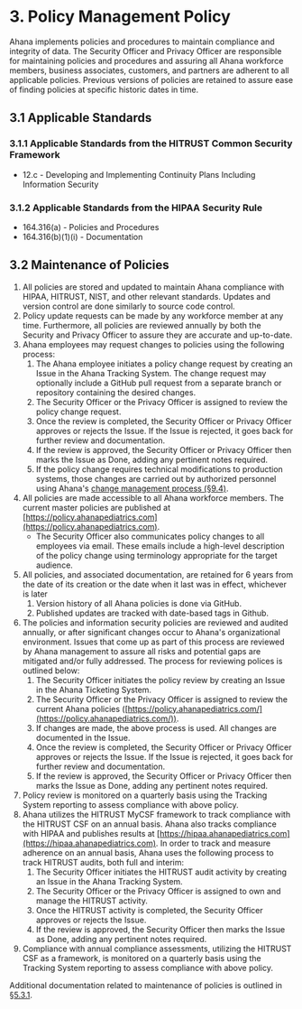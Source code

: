 # 3. Policy Management Policy

Ahana implements policies and procedures to maintain compliance and integrity of data. The Security Officer and Privacy Officer are responsible for maintaining policies and procedures and assuring all Ahana workforce members, business associates, customers, and partners are adherent to all applicable policies. Previous versions of policies are retained to assure ease of finding policies at specific historic dates in time.

## 3.1 Applicable Standards

### 3.1.1 Applicable Standards from the HITRUST Common Security Framework

- 12.c - Developing and Implementing Continuity Plans Including Information Security

### 3.1.2 Applicable Standards from the HIPAA Security Rule

- 164.316(a) - Policies and Procedures
- 164.316(b)(1)(i) - Documentation

## 3.2 Maintenance of Policies

1. All policies are stored and updated to maintain Ahana compliance with HIPAA, HITRUST, NIST, and other relevant standards. Updates and version control are done similarly to source code control.
2. Policy update requests can be made by any workforce member at any time. Furthermore, all policies are reviewed annually by both the Security and Privacy Officer to assure they are accurate and up-to-date.
3. Ahana employees may request changes to policies using the following process:
   1. The Ahana employee initiates a policy change request by creating an Issue in the Ahana Tracking System. The change request may optionally include a GitHub pull request from a separate branch or repository containing the desired changes.
   2. The Security Officer or the Privacy Officer is assigned to review the policy change request.
   3. Once the review is completed, the Security Officer or Privacy Officer approves or rejects the Issue. If the Issue is rejected, it goes back for further review and documentation.
   4. If the review is approved, the Security Officer or Privacy Officer then marks the Issue as Done, adding any pertinent notes required.
   5. If the policy change requires technical modifications to production systems, those changes are carried out by authorized personnel using Ahana's [change management process (§9.4)](#9.4-changing-existing-systems).
4. All policies are made accessible to all Ahana workforce members. The current master policies are published at [https://policy.ahanapediatrics.com](https://policy.ahanapediatrics.com).
   - The Security Officer also communicates policy changes to all employees via email. These emails include a high-level description of the policy change using terminology appropriate for the target audience.
5. All policies, and associated documentation, are retained for 6 years from the date of its creation or the date when it last was in effect, whichever is later
   1. Version history of all Ahana policies is done via GitHub.
   2. Published updates are tracked with date-based tags in Github.
6. The policies and information security policies are reviewed and audited annually, or after significant changes occur to Ahana's organizational environment. Issues that come up as part of this process are reviewed by Ahana management to assure all risks and potential gaps are mitigated and/or fully addressed. The process for reviewing polices is outlined below:
   1. The Security Officer initiates the policy review by creating an Issue in the Ahana Ticketing System.
   2. The Security Officer or the Privacy Officer is assigned to review the current Ahana policies ([https://policy.ahanapediatrics.com/](https://policy.ahanapediatrics.com/)).
   3. If changes are made, the above process is used. All changes are documented in the Issue.
   4. Once the review is completed, the Security Officer or Privacy Officer approves or rejects the Issue. If the Issue is rejected, it goes back for further review and documentation.
   5. If the review is approved, the Security Officer or Privacy Officer then marks the Issue as Done, adding any pertinent notes required.
7. Policy review is monitored on a quarterly basis using the Tracking System reporting to assess compliance with above policy.
8. Ahana utilizes the HITRUST MyCSF framework to track compliance with the HITRUST CSF on an annual basis. Ahana also tracks compliance with HIPAA and publishes results at [https://hipaa.ahanapediatrics.com](https://hipaa.ahanapediatrics.com). In order to track and measure adherence on an annual basis, Ahana uses the following process to track HITRUST audits, both full and interim:
   1. The Security Officer initiates the HITRUST audit activity by creating an Issue in the Ahana Tracking System.
   2. The Security Officer or the Privacy Officer is assigned to own and manage the HITRUST activity.
   3. Once the HITRUST activity is completed, the Security Officer approves or rejects the Issue.
   4. If the review is approved, the Security Officer then marks the Issue as Done, adding any pertinent notes required.
9. Compliance with annual compliance assessments, utilizing the HITRUST CSF as a framework, is monitored on a quarterly basis using the Tracking System reporting to assess compliance with above policy.

Additional documentation related to maintenance of policies is outlined in [§5.3.1](#5.3-security-officer).
